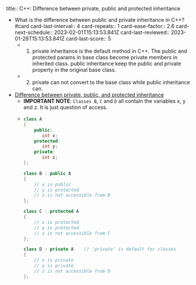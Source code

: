 title:: C++: Difference between private, public and protected inheritance

- What is the difference between public and private inheritance in C++? #card
  card-last-interval:: 4
  card-repeats:: 1
  card-ease-factor:: 2.6
  card-next-schedule:: 2023-02-01T15:13:53.841Z
  card-last-reviewed:: 2023-01-28T15:13:53.841Z
  card-last-score:: 5
	- 1. private inheritance is the default method in C++. The public and protected params in base class become private members in inherited class.
	  public inheritance keep the public and private property in the original base class.
	- 2. private can not convert to the base class while public inheritance can.
- [Difference between private, public, and protected inheritance](https://stackoverflow.com/questions/860339/difference-between-private-public-and-protected-inheritance/1372858#1372858)
	- **IMPORTANT NOTE**: `Classes B`, `C` and `D` all contain the variables x, y and z. It is just question of access.
	- ```c++
	  class A 
	  {
	      public:
	         int x;
	      protected:
	         int y;
	      private:
	         int z;
	  };
	  
	  class B : public A
	  {
	      // x is public
	      // y is protected
	      // z is not accessible from B
	  };
	  
	  class C : protected A
	  {
	      // x is protected
	      // y is protected
	      // z is not accessible from C
	  };
	  
	  class D : private A    // 'private' is default for classes
	  {
	      // x is private
	      // y is private
	      // z is not accessible from D
	  };
	  ```